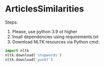 # ArticlesSimilarities


Steps:

1. Please, use python 3.9 ot higher
2. Insall dependencies using requirements.txt
3. Download NLTK resources via Python cmd:

```python
import nltk
nltk.download('stopwords')
nltk.download('punkt')


